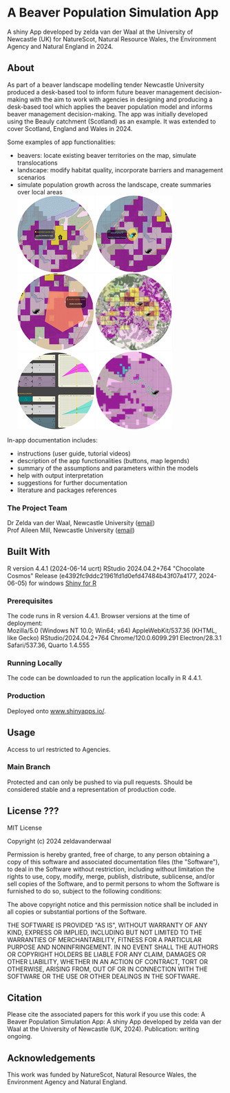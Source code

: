 # A Beaver Population Simulation App
A shiny App developed by zelda van der Waal at the University of Newcastle (UK) for NatureScot, Natural Resource Wales, the Environment Agency and Natural England in 2024.

## About
As part of a beaver landscape modelling tender Newcastle University produced a desk-based tool to inform future beaver management decision-making with the aim to work with agencies in designing and producing a desk-based tool which applies the beaver population model and informs beaver management decision-making. The app was initially developed using the Beauly catchment (Scotland) as an example. It was extended to cover Scotland, England and Wales in 2024. 

Some examples of app functionalities: 
   - beavers: locate existing beaver territories on the map, simulate translocations
   - landscape: modify habitat quality, incorporate barriers and management scenarios
   - simulate population growth across the landscape, create summaries over local areas  
![how to 1](www2/fig_howto1.png) ![how to 2](www2/fig_howto2.png) ![how to 3](www2/fig_howto3.png) 
![how to 4](www2/fig_howto4.png) ![how to 5](www2/fig_howto5.png) ![stest](www2/fig_settlmtTest.png) 

In-app documentation includes: 
- instructions (user guide, tutorial videos)
- description of the app functionalities (buttons, map legends)
- summary of the assumptions and parameters within the models
- help with output interpretation
- suggestions for further documentation
- literature and packages references     
 

### The Project Team
Dr Zelda van der Waal, Newcastle University  ([email](mailto:zeldavdwaal@gmail.com))  
Prof Aileen Mill, Newcastle University  ([email](mailto:aileen.mill@newcastle.ac.uk))  


## Built With
R version 4.4.1 (2024-06-14 ucrt) 
RStudio 2024.04.2+764 "Chocolate Cosmos" 
Release (e4392fc9ddc21961fd1d0efd47484b43f07a4177, 2024-06-05) for windows
[Shiny for R](https://shiny.rstudio.com/)  

 
### Prerequisites
The code runs in R version 4.4.1. 
Browser versions at the time of deployment:  
Mozilla/5.0 (Windows NT 10.0; Win64; x64) AppleWebKit/537.36 (KHTML, like Gecko) RStudio/2024.04.2+764 Chrome/120.0.6099.291 Electron/28.3.1 Safari/537.36, Quarto 1.4.555


### Running Locally
The code can be downloaded to run the application locally in R 4.4.1.
 
 
### Production
Deployed onto www.shinyapps.io/. 

## Usage
Access to url restricted to Agencies. 

### Main Branch
Protected and can only be pushed to via pull requests. Should be considered stable and a representation of production code.


## License ???
MIT License

Copyright (c) 2024 zeldavanderwaal

Permission is hereby granted, free of charge, to any person obtaining a copy
of this software and associated documentation files (the "Software"), to deal
in the Software without restriction, including without limitation the rights
to use, copy, modify, merge, publish, distribute, sublicense, and/or sell
copies of the Software, and to permit persons to whom the Software is
furnished to do so, subject to the following conditions:

The above copyright notice and this permission notice shall be included in all
copies or substantial portions of the Software.

THE SOFTWARE IS PROVIDED "AS IS", WITHOUT WARRANTY OF ANY KIND, EXPRESS OR
IMPLIED, INCLUDING BUT NOT LIMITED TO THE WARRANTIES OF MERCHANTABILITY,
FITNESS FOR A PARTICULAR PURPOSE AND NONINFRINGEMENT. IN NO EVENT SHALL THE
AUTHORS OR COPYRIGHT HOLDERS BE LIABLE FOR ANY CLAIM, DAMAGES OR OTHER
LIABILITY, WHETHER IN AN ACTION OF CONTRACT, TORT OR OTHERWISE, ARISING FROM,
OUT OF OR IN CONNECTION WITH THE SOFTWARE OR THE USE OR OTHER DEALINGS IN THE
SOFTWARE.


## Citation 
Please cite the associated papers for this work if you use this code:
A Beaver Population Simulation App: A shiny App developed by zelda van der Waal at the University of Newcastle (UK, 2024).
Publication: writing ongoing.

 
## Acknowledgements
This work was funded by NatureScot, Natural Resource Wales, the Environment Agency and Natural England.
